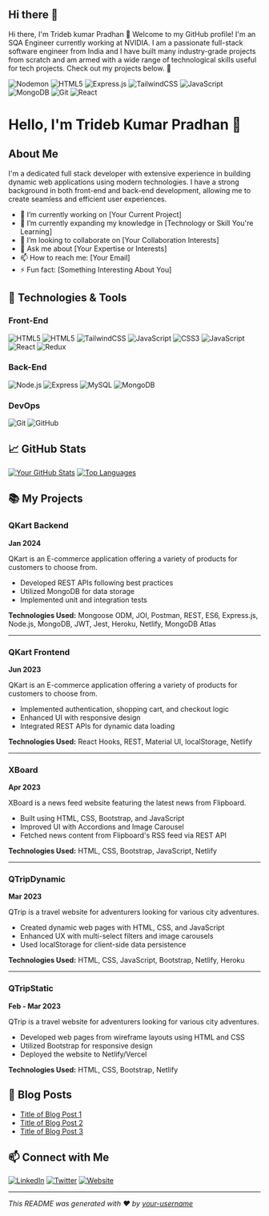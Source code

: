 ## Hi there 👋

Hi there, I'm Trideb kumar Pradhan 👋
Welcome to my GitHub profile! I'm an SQA Engineer currently working at NVIDIA. I am a passionate full-stack software engineer from India and I have built many industry-grade projects from scratch and am armed with a wide range of technological skills useful for tech projects. Check out my projects below. 🙂


![Nodemon](https://img.shields.io/badge/NODEMON-%23323330.svg?style=for-the-badge&logo=nodemon&logoColor=%BBDEAD)
![HTML5](https://img.shields.io/badge/html5-%23E34F26.svg?style=for-the-badge&logo=html5&logoColor=white)
 ![Express.js](https://img.shields.io/badge/express.js-%23404d59.svg?style=for-the-badge&logo=express&logoColor=%2361DAFB)
 ![TailwindCSS](https://img.shields.io/badge/tailwindcss-%2338B2AC.svg?style=for-the-badge&logo=tailwind-css&logoColor=white)
 ![JavaScript](https://img.shields.io/badge/javascript-%23323330.svg?style=for-the-badge&logo=javascript&logoColor=%23F7DF1E)
 ![MongoDB](https://img.shields.io/badge/MongoDB-%234ea94b.svg?style=for-the-badge&logo=mongodb&logoColor=white)
![Git](https://img.shields.io/badge/git-%23F05033.svg?style=for-the-badge&logo=git&logoColor=white)
![React](https://img.shields.io/badge/react-%2320232a.svg?style=for-the-badge&logo=react&logoColor=%2361DAFB)

# Hello, I'm Trideb Kumar Pradhan 👋



## About Me

I'm a dedicated full stack developer with extensive experience in building dynamic web applications using modern technologies. I have a strong background in both front-end and back-end development, allowing me to create seamless and efficient user experiences.

- 🔭 I’m currently working on [Your Current Project]
- 🌱 I’m currently expanding my knowledge in [Technology or Skill You're Learning]
- 👯 I’m looking to collaborate on [Your Collaboration Interests]
- 💬 Ask me about [Your Expertise or Interests]
- 📫 How to reach me: [Your Email]
- ⚡ Fun fact: [Something Interesting About You]

## 🔧 Technologies & Tools

### Front-End
![HTML5](https://img.shields.io/badge/-HTML5-333333?style=flat&logo=html5)
![HTML5](https://img.shields.io/badge/html5-%23E34F26.svg?style=for-the-badge&logo=html5&logoColor=white)
 ![TailwindCSS](https://img.shields.io/badge/tailwindcss-%2338B2AC.svg?style=for-the-badge&logo=tailwind-css&logoColor=white)
  ![JavaScript](https://img.shields.io/badge/javascript-%23323330.svg?style=for-the-badge&logo=javascript&logoColor=%23F7DF1E)
![CSS3](https://img.shields.io/badge/-CSS3-333333?style=flat&logo=css3&logoColor=1572B6)
![JavaScript](https://img.shields.io/badge/-JavaScript-333333?style=flat&logo=javascript)
![React](https://img.shields.io/badge/-React-333333?style=flat&logo=react)
![Redux](https://img.shields.io/badge/-Redux-333333?style=flat&logo=redux)
### Back-End
![Node.js](https://img.shields.io/badge/-Node.js-333333?style=flat&logo=node.js)
![Express](https://img.shields.io/badge/-Express-333333?style=flat&logo=express)
![MySQL](https://img.shields.io/badge/-MySQL-333333?style=flat&logo=mysql)
![MongoDB](https://img.shields.io/badge/-MongoDB-333333?style=flat&logo=mongodb)
### DevOps
![Git](https://img.shields.io/badge/-Git-333333?style=flat&logo=git)
![GitHub](https://img.shields.io/badge/-GitHub-333333?style=flat&logo=github)

## 📈 GitHub Stats

[![Your GitHub Stats](https://github-readme-stats.vercel.app/api?username=[your-username]&show_icons=true&theme=dark)](https://github.com/[your-username])
[![Top Languages](https://github-readme-stats.vercel.app/api/top-langs/?username=[your-username]&layout=compact&theme=dark)](https://github.com/[your-username])

## 📚 My Projects

### QKart Backend
**Jan 2024**

QKart is an E-commerce application offering a variety of products for customers to choose from.

- Developed REST APIs following best practices
- Utilized MongoDB for data storage
- Implemented unit and integration tests

**Technologies Used:** Mongoose ODM, JOI, Postman, REST, ES6, Express.js, Node.js, MongoDB, JWT, Jest, Heroku, Netlify, MongoDB Atlas

---

### QKart Frontend
**Jun 2023**

QKart is an E-commerce application offering a variety of products for customers to choose from.

- Implemented authentication, shopping cart, and checkout logic
- Enhanced UI with responsive design
- Integrated REST APIs for dynamic data loading

**Technologies Used:** React Hooks, REST, Material UI, localStorage, Netlify

---

### XBoard
**Apr 2023**

XBoard is a news feed website featuring the latest news from Flipboard.

- Built using HTML, CSS, Bootstrap, and JavaScript
- Improved UI with Accordions and Image Carousel
- Fetched news content from Flipboard's RSS feed via REST API

**Technologies Used:** HTML, CSS, Bootstrap, JavaScript, Netlify

---

### QTripDynamic
**Mar 2023**

QTrip is a travel website for adventurers looking for various city adventures.

- Created dynamic web pages with HTML, CSS, and JavaScript
- Enhanced UX with multi-select filters and image carousels
- Used localStorage for client-side data persistence

**Technologies Used:** HTML, CSS, JavaScript, Bootstrap, Netlify, Heroku

---

### QTripStatic
**Feb - Mar 2023**

QTrip is a travel website for adventurers looking for various city adventures.

- Developed web pages from wireframe layouts using HTML and CSS
- Utilized Bootstrap for responsive design
- Deployed the website to Netlify/Vercel

**Technologies Used:** HTML, CSS, Bootstrap, Netlify


## 📝 Blog Posts

- [Title of Blog Post 1](URL)
- [Title of Blog Post 2](URL)
- [Title of Blog Post 3](URL)

## 📫 Connect with Me

[![LinkedIn](https://img.shields.io/badge/-LinkedIn-333333?style=flat&logo=linkedin&logoColor=0077B5)](https://www.linkedin.com/in/[your-linkedin-username]/)
[![Twitter](https://img.shields.io/badge/-Twitter-333333?style=flat&logo=twitter&logoColor=1DA1F2)](https://twitter.com/[your-twitter-username])
[![Website](https://img.shields.io/badge/-Website-333333?style=flat&logo=google-chrome&logoColor=white)](https://[your-website-url]/)

---

*This README was generated with ❤️ by [your-username](https://github.com/[your-username])*










